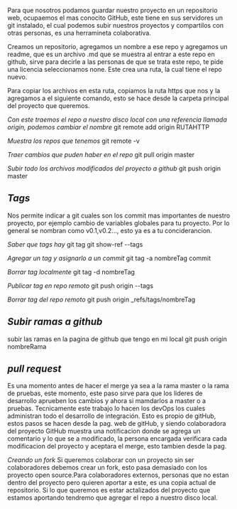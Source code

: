 Para que nosotros podamos guardar nuestro proyecto en un repositorio web, ocupaemos el mas conocito GitHub, este tiene en sus servidores un git instalado, el cual podemos subir nuestros proyectos y compartilos con otras personas, es una herramineta colaborativa.

Creamos un repositorio, agregamos un nombre a ese repo y agregamos un readme, que es un archivo .md que se muestra al entrar a este repo en github, sirve para decirle a las personas de que se trata este repo, te pide una licencia seleccionamos none. Este crea una ruta, la cual tiene el repo nuevo.

Para copiar los archivos en esta ruta, copiamos la ruta https que nos y la agregamos a el siguiente comando, esto se hace desde la carpeta principal del proyecto que queremos.

_Con este traemos el repo a nuestro disco local con una referencia llamada origin, podemos cambiar el nombre_
git remote add origin RUTAHTTP

_Muestra los repos que tenemos_
git remote -v

_Traer cambios que puden haber en el repo_
git pull origin master

_Subir todo los archivos modificados del proyecto a github_
git push origin master

_Tags_
------
Nos permite indicar a git cuales son los commit mas importantes de nuestro proyecto, por ejemplo cambio de variables globales para tu proyecto.
Por lo general se nombran como v0.1,v0.2..., esto ya es a tu conciderancion.

_Saber que tags hay_
git tag
git show-ref --tags

_Agregar un tag y asignarlo a un commit_
git tag -a nombreTag commit

_Borrar tag localmente_
git tag -d nombreTag

_Publicar tag en repo remoto_
git push origin --tags

_Borrar tag del repo remoto_
git push origin _refs/tags/nombreTag

_Subir ramas a github_
----------------------
subir las ramas en la pagina de github que tengo en mi local
git push origin nombreRama

_pull request_
--------------
Es una momento antes de hacer el merge ya sea a la rama master o la rama de pruebas, este momento, este paso sirve para que los lideres de desarrollo aprueben los cambios y ahora si mamdarlos a master o a pruebas. Tecnicamente este trabajo lo hacen los devOps los cuales administran todo el desarrollo de integración.
Esto es propio de gitHub, estos pasos se hacen desde la pag. web de gitHub, y siendo colaboradora del proyecto
GitHub muestra una notificacion donde se agrega un comentario y lo que se a modificado, la persona encargada verificara cada modificacion del proyecto y aceptara el merge, esto tambien desde la pag.

_Creando un fork_
Si queremos colaborar con un proyecto sin ser colaboradores debemos crear un fork, esto pasa demasiado con los proyecto open source.Para colaboradores externos, personas que no estan dentro del proyecto pero quieren aportar a este, es una copia actual de repositorio.
Si lo que queremos es estar actalizados del proyecto que estamos aportando tendremo que agregar el repo a nuestro disco local. 